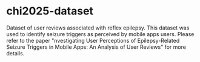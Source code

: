 # chi2025-dataset
Dataset of user reviews associated with reflex epilepsy. This dataset was used to identify seizure triggers as perceived by mobile apps users. Please refer to the paper "nvestigating User Perceptions of Epilepsy-Related Seizure Triggers in Mobile Apps: An Analysis of User Reviews" for more details.
